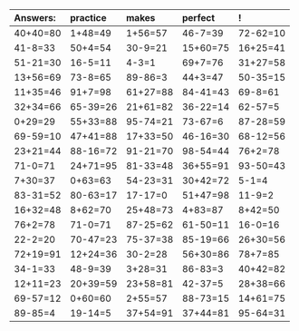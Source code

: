 | Answers: | practice | makes | perfect | ! |
| :--- | :--- | :--- | :--- | :--- |
| 40+40=80 | 1+48=49 | 1+56=57 | 46-7=39 | 72-62=10 | 
| 41-8=33 | 50+4=54 | 30-9=21 | 15+60=75 | 16+25=41 | 
| 51-21=30 | 16-5=11 | 4-3=1 | 69+7=76 | 31+27=58 | 
| 13+56=69 | 73-8=65 | 89-86=3 | 44+3=47 | 50-35=15 | 
| 11+35=46 | 91+7=98 | 61+27=88 | 84-41=43 | 69-8=61 | 
| 32+34=66 | 65-39=26 | 21+61=82 | 36-22=14 | 62-57=5 | 
| 0+29=29 | 55+33=88 | 95-74=21 | 73-67=6 | 87-28=59 | 
| 69-59=10 | 47+41=88 | 17+33=50 | 46-16=30 | 68-12=56 | 
| 23+21=44 | 88-16=72 | 91-21=70 | 98-54=44 | 76+2=78 | 
| 71-0=71 | 24+71=95 | 81-33=48 | 36+55=91 | 93-50=43 | 
| 7+30=37 | 0+63=63 | 54-23=31 | 30+42=72 | 5-1=4 | 
| 83-31=52 | 80-63=17 | 17-17=0 | 51+47=98 | 11-9=2 | 
| 16+32=48 | 8+62=70 | 25+48=73 | 4+83=87 | 8+42=50 | 
| 76+2=78 | 71-0=71 | 87-25=62 | 61-50=11 | 16-0=16 | 
| 22-2=20 | 70-47=23 | 75-37=38 | 85-19=66 | 26+30=56 | 
| 72+19=91 | 12+24=36 | 30-2=28 | 56+30=86 | 78+7=85 | 
| 34-1=33 | 48-9=39 | 3+28=31 | 86-83=3 | 40+42=82 | 
| 12+11=23 | 20+39=59 | 23+58=81 | 42-37=5 | 28+38=66 | 
| 69-57=12 | 0+60=60 | 2+55=57 | 88-73=15 | 14+61=75 | 
| 89-85=4 | 19-14=5 | 37+54=91 | 37+44=81 | 95-64=31 | 
